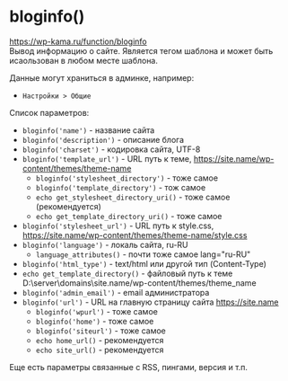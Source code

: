 # bloginfo()
https://wp-kama.ru/function/bloginfo  
Вывод информацию о сайте. Является тегом шаблона и может быть исаользован в любом месте шаблона.

Данные могут храниться в админке, например:
- `Настройки > Общие`

Список параметров:
- `bloginfo('name')` - название сайта
- `bloginfo('description')` - описание блога
- `bloginfo('charset')` - кодировка сайта, UTF-8
- `bloginfo('template_url')` - URL путь к теме, https://site.name/wp-content/themes/theme-name
  - `bloginfo('stylesheet_directory')` - тоже самое
  - `bloginfo('template_directory')` - тож самое
  - `echo get_stylesheet_directory_uri()` - тоже самое (рекомендуется)
  - `echo get_template_directory_uri()` - тоже самое
- `bloginfo('stylesheet_url')` - URL путь к style.css, https://site.name/wp-content/themes/theme-name/style.css
- `bloginfo('language')` - локаль сайта, ru-RU
  - `language_attributes()` - почти тоже самое lang="ru-RU"
- `bloginfo('html_type')` - text/html или другой тип (Content-Type)
- `echo get_template_directory()` - файловый путь к теме D:\server\domains\site.name/wp-content/themes/theme_name
- `bloginfo('admin_email')` - email администратора
- `bloginfo('url')` - URL на главную страницу сайта https://site.name
  - `bloginfo('wpurl')` - тоже самое
  - `bloginfo('home')` - тоже самое
  - `bloginfo('siteurl')` - тоже самое
  - `echo home_url()` - рекомендуется
  - `echo site_url()` - рекомендуется

Еще есть параметры связанные с RSS, пингами, версия и т.п.
